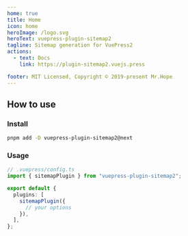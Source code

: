 ```yaml
---
home: true
title: Home
icon: home
heroImage: /logo.svg
heroText: vuepress-plugin-sitemap2
tagline: Sitemap generation for VuePress2
actions:
  - text: Docs
    link: https://plugin-sitemap2.vuejs.press

footer: MIT Licensed, Copyright © 2019-present Mr.Hope
---
```


<template v-if="!isDev">

[Sitemap](/sitemap.xml)

</template>

## How to use

### Install

```bash
pnpm add -D vuepress-plugin-sitemap2@next
```

### Usage

```ts
// .vuepress/config.ts
import { sitemapPlugin } from "vuepress-plugin-sitemap2";

export default {
  plugins: [
    sitemapPlugin({
      // your options
    }),
  ],
};
```

<script setup>
const isDev = __VUEPRESS_DEV__;
</script>
